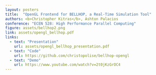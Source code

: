```yaml
---
layout: posters
title:  "OpenGL Frontend for BELLHOP, a Real-Time Simulation Tool"
authors: <b>Christopher Kitras</b>, Ashton Palacios
conference: "ECEN 528: High Performance Parallel Computing"
figure: assets/bellhop2.png
link: assets/opengl_bellhop.pdf
links:
  - text: "Presentation"
    url: assets/opengl_bellhop_presentation.pdf
  - text: "Code"
    url: https://github.com/christopolise/bellhop-opengl
  - text: "Demo"
    url: https://www.youtube.com/watch?v=2t0jKzGrOC4
---
```


